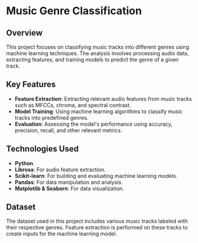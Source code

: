
# Music Genre Classification

## Overview

This project focuses on classifying music tracks into different genres using machine learning techniques. The analysis involves processing audio data, extracting features, and training models to predict the genre of a given track.

## Key Features

- **Feature Extraction**: Extracting relevant audio features from music tracks such as MFCCs, chroma, and spectral contrast.
- **Model Training**: Using machine learning algorithms to classify music tracks into predefined genres.
- **Evaluation**: Assessing the model's performance using accuracy, precision, recall, and other relevant metrics.

## Technologies Used

- **Python**
- **Librosa**: For audio feature extraction.
- **Scikit-learn**: For building and evaluating machine learning models.
- **Pandas**: For data manipulation and analysis.
- **Matplotlib & Seaborn**: For data visualization.


## Dataset

The dataset used in this project includes various music tracks labeled with their respective genres. Feature extraction is performed on these tracks to create inputs for the machine learning model.

